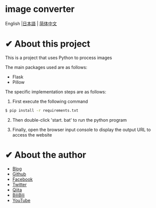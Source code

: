 # image converter

English |[日本語](./README_jp.md) | [简体中文](./README_zh.md)

# ✔ About this project

This is a project that uses Python to process images

The main packages used are as follows:

- Flask
- Pillow

The specific implementation steps are as follows:

1. First execute the following command

```sh
$ pip install -r requirements.txt
```

2. Then double-click 'start. bat' to run the python program

3. Finally, open the browser input console to display the output URL to access the website

# ✔ About the author

- [Blog](https://knowstechnic.blogspot.com)
- [Github](https://github.com/RyuSeiri)
- [Facebook](https://www.facebook.com/people/Ryu-Seiri/100087864783411)
- [Twitter](https://twitter.com/Seiriryu)
- [Qiita](https://qiita.com/Seiri)
- [BiliBili](https://space.bilibili.com/140506788)
- [YouTube](https://www.youtube.com/channel/UCph3vDUIHt68iR0vtHbChaw)
